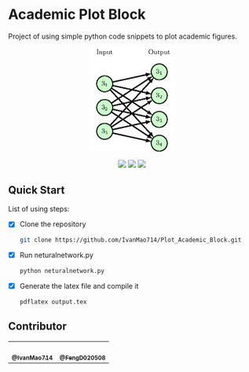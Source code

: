 # Academic Plot Block
 Project of using simple python code snippets to plot academic figures.
<p align="center">
  <img src=".\docs\fig\example.png" style="zoom:50%;" />
</p>
<p align="center">
    <img src="https://img.shields.io/badge/Python-yellow?style=for-the-badge&logo=python&logoColor=%233776AB">
    <img src="https://img.shields.io/badge/Latex-orange?style=for-the-badge&logo=latex&logoColor=%23008080">
    <img src="https://img.shields.io/github/last-commit/IvanMao714/Plot_Academic_Block?logoColor=blue&style=for-the-badge"/>
</p>


## Quick Start

List of using steps:
- [x] Clone the repository
    ```bash
    git clone https://github.com/IvanMao714/Plot_Academic_Block.git
    ```
- [x] Run neturalnetwork.py
  
  ```bash
  python neturalnetwork.py
  ```
- [x] Generate the latex file and compile it
  ```bash
  pdflatex output.tex
  ```
  

## Contributor

<table>
  <tr >
    <td align="center"><a href="https://github.com/IvanMao714"><img src="https://avatars.githubusercontent.com/u/72293808?s=400&u=4fab4e9793c14e354fea9adf888a6965526e2281&v=4" width="100px;" alt=""/><br /><sub><b>@IvanMao714</b></sub></a>
    <td align="center"><a href="https://github.com/FengD020508"><img src="https://avatars.githubusercontent.com/u/104625759?v=4" width="100px;" alt=""/><br /><sub><b>@FengD020508</b></sub></a>
  </tr>
</table>
